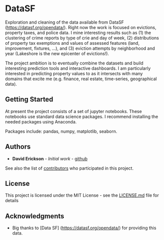 # DataSF

Exploration and cleaning of the data available from DataSF (https://datasf.org/opendata/). Right now the work is focused on evictions, property taxes, and police data. I mine interesting results such as (1) the clustering of crime reports by type of crie and day of week, (2) distributions of property tax exemptions and values of assessed features (land, improvement, fixtures, ...), and (3) eviction attempts by neighborhood and year (Lakeshore is the new epicenter of evictions!).

The project ambition is to eventually combine the datasets and build interesting prediction tools and interactive dashboards. I am particularly interested in predicting property values to as it intersects with many domains that excite me (e.g. finance, real estate, time-series, geographical data). 

## Getting Started

At present the project consists of a set of jupyter notebooks. These notebooks use standard data science packages. I recommend installing the needed packages using Anaconda. 

Packages include: pandas, numpy, matplotlib, seaborn.

## Authors

* **David Erickson** - *Initial work* - [github](https://github.com/daericks)

See also the list of [contributors](https://github.com/daericks/datasf/graphs/contributors) who participated in this project.

## License

This project is licensed under the MIT License - see the [LICENSE.md](LICENSE.md) file for details

## Acknowledgments

* Big thanks to [Data SF] (https://datasf.org/opendata/) for providing this data.

